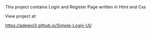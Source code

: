 This project contains Login and Register Page written in Html and Css


View project at:

https://adewol3.github.io/Simple-Login-UI/